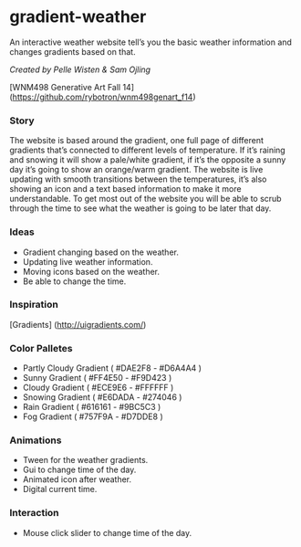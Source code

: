 gradient-weather
================
An interactive weather website tell’s you the basic weather information and changes gradients based on that.

_Created by Pelle Wisten & Sam Ojling_

[WNM498 Generative Art Fall 14] (https://github.com/rybotron/wnm498genart_f14)

### Story
The website is based around the gradient, one full page of different gradients that’s connected to different levels of temperature. If it’s raining and snowing it will show a pale/white gradient, if it’s the opposite a sunny day it’s going to show an orange/warm gradient. The website is live updating with smooth transitions between the temperatures, it’s also showing an icon and a text based information to make it more understandable. To get most out of the website you will be able to scrub through the time to see what the weather is going to be later that day.

### Ideas
+ Gradient changing based on the weather.
+ Updating live weather information.
+ Moving icons based on the weather.
+ Be able to change the time.

### Inspiration

[Gradients] (http://uigradients.com/)

### Color Palletes
+ Partly Cloudy Gradient ( #DAE2F8 - #D6A4A4 )
+ Sunny Gradient ( #FF4E50 - #F9D423 )
+ Cloudy Gradient ( #ECE9E6 - #FFFFFF )
+ Snowing Gradient ( #E6DADA - #274046 )
+ Rain Gradient ( #616161 - #9BC5C3 )
+ Fog Gradient ( #757F9A - #D7DDE8 )

### Animations 
+ Tween for the weather gradients. 
+ Gui to change time of the day.
+ Animated icon after weather.
+ Digital current time.

### Interaction
+ Mouse click slider to change time of the day.



